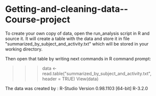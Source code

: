 # Getting-and-cleaning-data--Course-project


To create your own copy of data, open the run_analysis script in R and source it. 
It will create a table with the data and store it in file "summarized_by_subject_and_activity.txt" which will 
be stored in your working directory. 

Then open that table by writing next commands in  R command prompt:

>>> data <- read.table("summarized_by_subject_and_activity.txt", header = TRUE) 
>>>View(data)

The data was created by :
R-Studio Version 0.98.1103 
[64-bit] R-3.2.0
